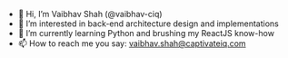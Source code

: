 - 👋 Hi, I’m Vaibhav Shah (@vaibhav-ciq)
- 👀 I’m interested in back-end architecture design and implementations
- 🌱 I’m currently learning Python and brushing my ReactJS know-how
- 📫 How to reach me you say: vaibhav.shah@captivateiq.com

<!---
vaibhav-ciq/vaibhav-ciq is a ✨ special ✨ repository because its `README.md` (this file) appears on your GitHub profile.
You can click the Preview link to take a look at your changes.
--->
